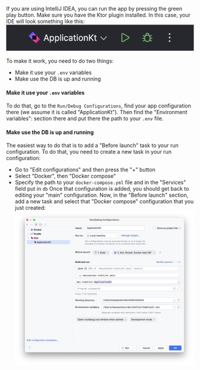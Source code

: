 If you are using IntelliJ IDEA, you can run the app by pressing the green play button.
Make sure you have the Ktor plugin installed. In this case, your IDE will look something like this:
![runner](./img/runner.png "Runner")

To make it work, you need to do two things:
- Make it use your `.env` variables
- Make use the DB is up and running

#### Make it use your `.env` variables
To do that, go to the `Run/Debug Configurations`, find your app configuration there (we assume it is called "ApplicationKt").
Then find the "Environment variables": section there and put there the path to your `.env` file.

#### Make use the DB is up and running
The easiest way to do that is to add a "Before launch" task to your run configuration.
To do that, you need to create a new task in your run configuration:
- Go to "Edit configurations" and then press the "+" button
- Select "Docker", then "Docker compose"
- Specify the path to your `docker-compose.yml` file and in the "Services" field put in `db`
  Once that configuration is added, you should get back to editing your "main" configuration.
  Now, in the "Before launch" section, add a new task and select that "Docker compose" configuration that you just created:
  ![final_config](./img/final_config.png "final_config")